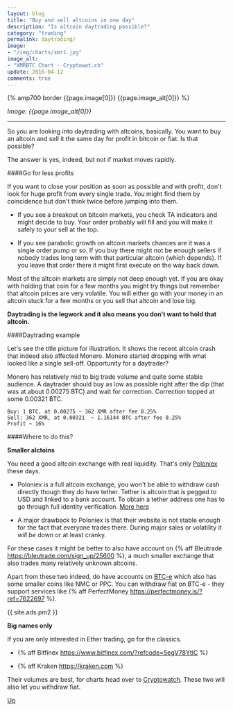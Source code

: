 ```yaml
---
layout: blog
title: "Buy and sell altcoins in one day"
description: "Is altcoin daytrading possible?"
category: "trading"
permalink: daytrading/
image:
- "/img/charts/xmr1.jpg"
image_alt:
- "XMRBTC Chart - Cryptowat.ch"
update: 2016-04-12
comments: true
---
```



{% amp700 border {{page.image[0]}} {{page.image_alt[0]}} %}

_Image: {{page.image_alt[0]}}_

________________________

So you are looking into daytrading with altcoins, basically. You want to buy an altcoin and sell it the same day for profit in bitcoin or fiat. Is that possible?

The answer is yes, indeed, but not if market moves rapidly.

####Go for less profits

If you want to close your position as soon as possible and with profit, don't look for huge profit from every single trade. You might find them by coincidence but don't think twice before jumping into them.

* If you see a breakout on bitcoin markets, you check TA indicators and might decide to buy. Your order probably will fill and you will make it safely to your sell at the top.

* If you see parabolic growth on altcoin markets chances are it was a single order pump or so. If you buy there might not be enough sellers if nobody trades long term with that particular altcoin (which depends). If you leave that order there it might first execute on the way back down.

Most of the altcoin markets are simply not deep enough yet. If you are okay with holding that coin for a few months you might try things but remember that altcoin prices are very volatile. You will either go with your money in an altcoin stuck for a few months or you sell that altcoin and lose big.

**Daytrading is the legwork and it also means you don't want to hold that altcoin.**

####Daytrading example

Let's see the title picture for illustration. It shows the recent altcoin crash that indeed also affected Monero. Monero started dropping with what looked like a single sell-off.
Opportunity for a daytrader?

Monero has relatively mid to big trade volume and quite some stable audience. A daytrader should buy as low as possible right after the dip (that was at about 0.00275 BTC) and wait for correction. Correction topped at some 0.00321 BTC.


<pre><code>Buy: 1 BTC, at 0.00275 ~ 362 XMR after fee 0.25%
Sell: 362 XMR, at 0.00321  ~ 1.16144 BTC after fee 0.25%
Profit ~ 16%
</code></pre>



####Where to do this?

**Smaller alctoins**

You need a good altcoin exchange with real liquidity. That's only [Poloniex](https://poloniex.com) these days.

* Poloniex is a full altcoin exchange, you won't be able to withdraw cash directly though they do have tether. Tether is altcoin that is pegged to USD and linked to a bank account. To obtain a tether address one has to go through full identity verification. [More here](https://tether.to)

* A major drawback to Poloniex is that their website is not stable enough for the fact that everyone trades there. During major sales or volatility it _will be_ down or at least cranky.

For these cases it might be better to also have account on {% aff Bleutrade https://bleutrade.com/sign_up/25600 %}, a much smaller exchange that also trades many relatively unknown altcoins.

Apart from these two indeed, do have accounts on [BTC-e](https://btc-e.com) which also has some smaller coins like NMC or PPC. You can withdraw fiat on BTC-e - they support services like {% aff PerfectMoney https://perfectmoney.is/?ref=7622697 %}.

{{ site.ads.pm2 }}

**Big names only**

If you are only interested in Ether trading, go for the classics.

* {% aff Bitfinex https://www.bitfinex.com/?refcode=5egV78YtlC %}

* {% aff Kraken https://kraken.com %}

Their volumes are best, for charts head over to [Cryptowatch](https://cryptowat.ch/). These two will also let you withdraw fiat.

[Up](#)

